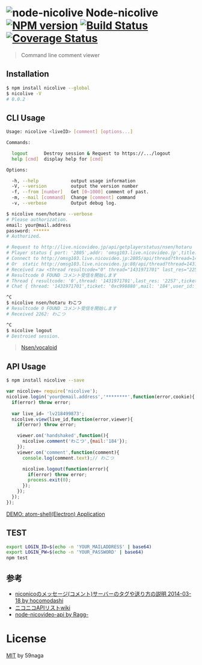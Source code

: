 # ![node-nicolive][.svg] Node-nicolive [![NPM version][npm-image]][npm] [![Build Status][travis-image]][travis] [![Coverage Status][coveralls-image]][coveralls]

> Command line comment viewer

## Installation
```bash
$ npm install nicolive --global
$ nicolive -V
# 0.0.2
```

## CLI Usage
```bash
Usage: nicolive <liveID> [comment] [options...]

Commands:

  logout      Destroy session & Request to https://.../logout
  help [cmd]  display help for [cmd]

Options:

  -h, --help            output usage information
  -V, --version         output the version number
  -f, --from [number]   Get [0~1000] comment of past.
  -m, --mail [command]  Change [comment] command
  -v, --verbose         Output debug log.
```

```bash
$ nicolive nsen/hotaru --verbose
# Please authorization.
email: your@mail.address
password: ******
# Authorized.

# Request to http://live.nicovideo.jp/api/getplayerstatus/nsen/hotaru
# Player status { port: '2805',addr: 'omsg103.live.nicovideo.jp',title: 'Nsen - 蛍の光チャンネル',description: 'Nsenからの去り際に...',thread: '1431971701',version: '20061206',res_from: -5,user_id: '47972775',premium: '0',comment_count: '25',mail: '184' }
# Connect to http://omsg103.live.nicovideo.jp:2805/api/thread?thread=1431971701&version=20061206&res_from=-5
# Or  static http://omsg103.live.nicovideo.jp:80/api/thread?thread=1431971701&version=20061206&res_from=-5
# Received raw <thread resultcode="0" thread="1431971701" last_res="2257" ticket="0xc998880" revision="1" server_time="1429935582"/><chat ...
# Resultcode 0 FOUND コメント受信を開始します
# Thread { resultcode: '0',thread: '1431971701',last_res: '2257',ticket: '0xc998880',revision: '1',server_time: '1429935582' }
# Chat { thread: '1431971701',ticket: '0xc998880',mail: '184',user_id: '47972775',premium: '0' }

^C
$ nicolive nsen/hotaru わこつ
# Resultcode 0 FOUND コメント受信を開始します
# Received 2262: わこつ

^C
$ nicolive logout
# Destroied session.
```

> [Nsen/vocaloid](http://live.nicovideo.jp/watch/nsen/vocaloid)

## API Usage
```bash
$ npm install nicolive --save
```

```js
var nicolive= require('nicolive');
nicolive.login('your@email.address','********',function(error,cookie){
  if(error) throw error;
  
  var live_id= 'lv218499873';
  nicolive.view(live_id,function(error,viewer){
    if(error) throw error;

    viewer.on('handshaked',function(){
      nicolive.comment('わこつ',{mail:'184'});
    });
    viewer.on('comment',function(comment){
      console.log(comment.text);// わこつ

      nicolive.logout(function(error){
        if(error) throw error;
        process.exit(0);
      });
    });
  });
});
```

[DEMO: atom-shell(Electron) Application](https://github.com/59naga/edgy-comment-viewer)

## TEST
```bash
export LOGIN_ID=$(echo -n 'YOUR_MAILADDRESS' | base64)
export LOGIN_PW=$(echo -n 'YOUR_PASSWORD' | base64)
npm test
```

## 参考
* [niconicoのメッセージ(コメント)サーバーのタグや送り方の説明 2014-03-18 by hocomodashi][A]
* [ニコニコAPIリストwiki][B]
* [node-nicovideo-api by Ragg-][X]

[A]: http://blog.goo.ne.jp/hocomodashi/e/3ef374ad09e79ed5c50f3584b3712d61
[B]: http://www59.atwiki.jp/nicoapi/
[X]: https://github.com/Ragg-/node-nicovideo-api

License
=========================
[MIT][License] by 59naga

[License]: http://59naga.mit-license.org/
[.svg]: https://cdn.rawgit.com/59naga/nicolive/master/.svg

[npm-image]: https://badge.fury.io/js/nicolive.svg
[npm]: https://npmjs.org/package/nicolive
[travis-image]: https://travis-ci.org/59naga/nicolive.svg?branch=master
[travis]: https://travis-ci.org/59naga/nicolive
[coveralls-image]: https://coveralls.io/repos/59naga/nicolive/badge.svg?branch=master
[coveralls]: https://coveralls.io/r/59naga/nicolive?branch=master
